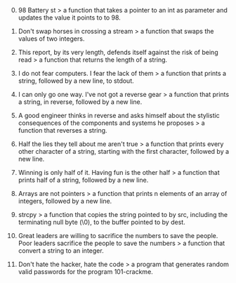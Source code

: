 0. 98 Battery st > a function that takes a pointer to an int as parameter and updates the value it points to to 98.

1. Don't swap horses in crossing a stream > a function that swaps the values of two integers.

2. This report, by its very length, defends itself against the risk of being read > a function that returns the length of a string.

3. I do not fear computers. I fear the lack of them  >  a function that prints a string, followed by a new line, to stdout.

4. I can only go one way. I've not got a reverse gear  > a function that prints a string, in reverse, followed by a new line.

5. A good engineer thinks in reverse and asks himself about the stylistic consequences of the components and systems he proposes  >  a function that reverses a string.

6. Half the lies they tell about me aren't true > a function that prints every other character of a string, starting with the first character, followed by a new line.

7. Winning is only half of it. Having fun is the other half  >  a function that prints half of a string, followed by a new line.

8. Arrays are not pointers  > a function that prints n elements of an array of integers, followed by a new line.

9. strcpy >  a function that copies the string pointed to by src, including the terminating null byte (\0), to the buffer pointed to by dest.

10. Great leaders are willing to sacrifice the numbers to save the people. Poor leaders sacrifice the people to save the numbers > a function that convert a string to an integer.

11. Don't hate the hacker, hate the code > a program that generates random valid passwords for the program 101-crackme.

